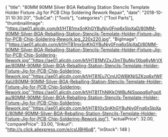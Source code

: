 {
	"title": "80MM 90MM Silver BGA Reballing Station Stencils Template Holder Fixture Jig for PCB Chip Soldering Rework Repair",
	"date": "2018-10-31 10:30:20",
	"SubCat": ["Tools"],
	"categories": ["Tool Parts"],
	"thumbnailImage": "https://ae01.alicdn.com/kf/HTB1mxSnKhGYBuNjy0Fnq6x5lpXaD/80MM-90MM-Silver-BGA-Reballing-Station-Stencils-Template-Holder-Fixture-Jig-for-PCB-Chip-Soldering-Rework.jpg_220x220.jpg",
	"BigImage": ["https://ae01.alicdn.com/kf/HTB1mxSnKhGYBuNjy0Fnq6x5lpXaD/80MM-90MM-Silver-BGA-Reballing-Station-Stencils-Template-Holder-Fixture-Jig-for-PCB-Chip-Soldering-Rework.jpg","https://ae01.alicdn.com/kf/HTB1MVZxJ3mTBuNjy1Xbq6yMrVXae/80MM-90MM-Silver-BGA-Reballing-Station-Stencils-Template-Holder-Fixture-Jig-for-PCB-Chip-Soldering-Rework.jpg","https://ae01.alicdn.com/kf/HTB1Eu7CmUOWBKNjSZKzq6xfWFXaU/80MM-90MM-Silver-BGA-Reballing-Station-Stencils-Template-Holder-Fixture-Jig-for-PCB-Chip-Soldering-Rework.jpg","https://ae01.alicdn.com/kf/HTB1ThNIKkOWBuNjSsppq6xPgpXau/80MM-90MM-Silver-BGA-Reballing-Station-Stencils-Template-Holder-Fixture-Jig-for-PCB-Chip-Soldering-Rework.jpg","https://ae01.alicdn.com/kf/HTB10xSnKhGYBuNjy0Fnq6x5lpXaE/80MM-90MM-Silver-BGA-Reballing-Station-Stencils-Template-Holder-Fixture-Jig-for-PCB-Chip-Soldering-Rework.jpg"],
	"actualPrice": 32.00,
	"comparePrice": 33.00,
	"linkurl": "http://s.click.aliexpress.com/e/csUBH6q8",
	"inStock": 148
}

